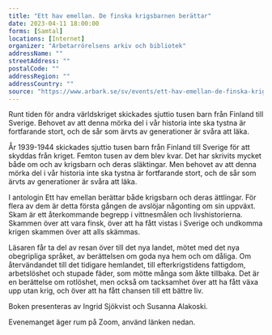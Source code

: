 ```yaml
---
title: "Ett hav emellan. De finska krigsbarnen berättar"
date: 2023-04-11 18:00:00
forms: [Samtal]
locations: [Internet]
organizer: "Arbetarrörelsens arkiv och bibliotek"
addressName: ""
streetAddress: ""
postalCode: ""
addressRegion: ""
addressCountry: ""
source: "https://www.arbark.se/sv/events/ett-hav-emellan-de-finska-krigsbarnen-berattar/"
---
```

Runt tiden för andra världskriget skickades sjuttio tusen barn från Finland till Sverige. Behovet av att denna mörka del i vår historia inte ska tystna är fortfarande stort, och de sår som ärvts av generationer är svåra att läka.

År 1939-1944 skickades sjuttio tusen barn från Finland till Sverige för att skyddas från kriget. Femton tusen av dem blev kvar. Det har skrivits mycket både om och av krigsbarn och deras släktingar. Men behovet av att denna mörka del i vår historia inte ska tystna är fortfarande stort, och de sår som ärvts av generationer är svåra att läka.

I antologin Ett hav emellan berättar både krigsbarn och deras ättlingar. För flera av dem är detta första gången de avslöjar någonting om sin uppväxt. Skam är ett återkommande begrepp i vittnesmålen och livshistorierna. Skammen över att vara finsk, över att ha fått vistas i Sverige och undkomma krigen skammen över att alls skämmas.

Läsaren får ta del av resan över till det nya landet, mötet med det nya obegripliga språket, av berättelsen om goda nya hem och om dåliga. Om återvändandet till det tidigare hemlandet, till efterkrigstidens fattigdom, arbetslöshet och stupade fäder, som mötte många som åkte tillbaka. Det är en berättelse om rotlöshet, men också om tacksamhet över att ha fått växa upp utan krig, och över att ha fått chansen till ett bättre liv.

Boken presenteras av Ingrid Sjökvist och Susanna Alakoski.

Evenemanget äger rum på Zoom, använd länken nedan.
